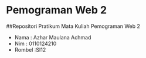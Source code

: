 # Pemograman Web 2
##Repositori Pratikum Mata Kuliah Pemograman Web 2
- Nama : Azhar Maulana Achmad
- Nim : 0110124210
- Rombel :SI12
